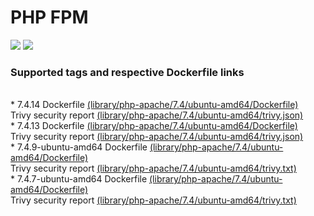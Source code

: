 # PHP FPM
[![](https://images.microbadger.com/badges/image/antonchernik/php-apache.svg)](https://microbadger.com/images/antonchernik/php-apache)
[![](https://images.microbadger.com/badges/version/antonchernik/php-apache.svg)](https://microbadger.com/images/antonchernik/php-apache)
### Supported tags and respective Dockerfile links
<br/>* 7.4.14 Dockerfile [(library/php-apache/7.4/ubuntu-amd64/Dockerfile)](https://github.com/antonchernik/docker/blob/php-apache-7.4.14-ubuntu-amd64/library/php-apache/7.4/ubuntu-amd64/Dockerfile)<br />Trivy security report [(library/php-apache/7.4/ubuntu-amd64/trivy.json)](https://github.com/antonchernik/docker/blob/php-apache-7.4.14-ubuntu-amd64/library/php-apache/7.4/ubuntu-amd64/trivy.json)<br />* 7.4.13 Dockerfile [(library/php-apache/7.4/ubuntu-amd64/Dockerfile)](https://github.com/antonchernik/docker/blob/php-apache-7.4.13-ubuntu-amd64/library/php-apache/7.4/ubuntu-amd64/Dockerfile)<br />Trivy security report [(library/php-apache/7.4/ubuntu-amd64/trivy.json)](https://github.com/antonchernik/docker/blob/php-apache-7.4.13-ubuntu-amd64/library/php-apache/7.4/ubuntu-amd64/trivy.json)<br />* 7.4.9-ubuntu-amd64 Dockerfile [(library/php-apache/7.4/ubuntu-amd64/Dockerfile)](https://github.com/antonchernik/docker/blob/php-apache-v7.4.9/library/php-apache/7.4/ubuntu-amd64/Dockerfile)<br />Trivy security report [(library/php-apache/7.4/ubuntu-amd64/trivy.txt)](https://github.com/antonchernik/docker/blob/php-apache-v7.4.9/library/php-apache/7.4/ubuntu-amd64/trivy.txt)<br />* 7.4.7-ubuntu-amd64 Dockerfile [(library/php-apache/7.4/ubuntu-amd64/Dockerfile)](https://github.com/antonchernik/docker/blob/php-apache-v7.4.7/library/php-apache/7.4/ubuntu-amd64/Dockerfile)<br />Trivy security report [(library/php-apache/7.4/ubuntu-amd64/trivy.txt)](https://github.com/antonchernik/docker/blob/php-apache-v7.4.7/library/php-apache/7.4/ubuntu-amd64/trivy.txt)<br />